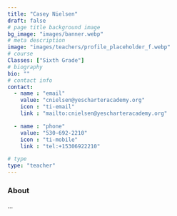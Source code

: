 ```yaml
---
title: "Casey Nielsen"
draft: false
# page title background image
bg_image: "images/banner.webp"
# meta description
image: "images/teachers/profile_placeholder_f.webp"
# course
Classes: ["Sixth Grade"]
# biography
bio: ""
# contact info
contact:
  - name : "email"
    value: "cnielsen@yescharteracademy.org"
    icon : "ti-email" 
    link : "mailto:cnielsen@yescharteracademy.org"

  - name : "phone"
    value: "530-692-2210"
    icon : "ti-mobile" 
    link : "tel:+15306922210"

# type
type: "teacher"
---
```


### About

...